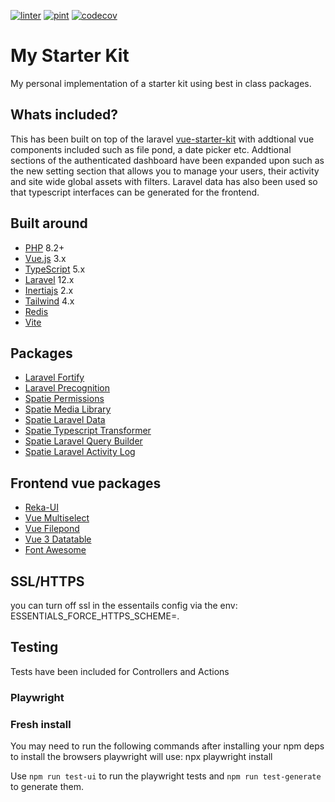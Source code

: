 [![linter](https://github.com/jamesdordoy/starter-kit/actions/workflows/lint.yml/badge.svg)](https://github.com/jamesdordoy/starter-kit/actions/workflows/lint.yml)
[![pint](https://github.com/jamesdordoy/starter-kit/actions/workflows/tests.yml/badge.svg)](https://github.com/jamesdordoy/starter-kit/actions/workflows/tests.yml)
[![codecov](https://codecov.io/gh/jamesdordoy/starter-kit/graph/badge.svg?token=66JIRMPM8T)](https://codecov.io/gh/jamesdordoy/starter-kit)

# My Starter Kit

My personal implementation of a starter kit using best in class packages.

## Whats included?
This has been built on top of the laravel [vue-starter-kit](https://github.com/laravel/vue-starter-kit) with addtional vue components included such as file pond, a date picker etc. Addtional sections of the authenticated dashboard have been expanded upon such as the new setting section that allows you to manage your users, their activity and site wide global assets with filters. Laravel data has also been used so that typescript interfaces can be generated for the frontend.

## Built around
* [PHP](https://www.php.net/releases/8.2/en.php) 8.2+
* [Vue.js](https://vuejs.org/) 3.x
* [TypeScript](https://www.typescriptlang.org/) 5.x
* [Laravel](http://laravel.com/docs/) 12.x
* [Inertiajs](https://inertiajs.com/) 2.x
* [Tailwind](https://tailwindcss.com/) 4.x
* [Redis](https://redis.io/)
* [Vite](https://vitejs.dev/)

## Packages
* [Laravel Fortify](https://laravel.com/docs/master/fortify)
* [Laravel Precognition](https://laravel.com/docs/master/precognition)
* [Spatie Permissions](https://spatie.be/docs/laravel-permission/)
* [Spatie Media Library](https://spatie.be/docs/laravel-medialibrary/)
* [Spatie Laravel Data](https://spatie.be/docs/laravel-data/)
* [Spatie Typescript Transformer](https://spatie.be/docs/typescript-transformer/)
* [Spatie Laravel Query Builder](https://spatie.be/docs/laravel-query-builder/)
* [Spatie Laravel Activity Log](https://spatie.be/docs/laravel-activitylog/)

## Frontend vue packages
* [Reka-UI](https://reka-ui.com/)
* [Vue Multiselect](https://vue-multiselect.js.org/)
* [Vue Filepond](https://github.com/pqina/vue-filepond)
* [Vue 3 Datatable](https://vue3-datatable-document.vercel.app/)
* [Font Awesome](https://docs.fontawesome.com/web/use-with/vue)

## SSL/HTTPS
you can turn off ssl in the essentails config via the env: ESSENTIALS_FORCE_HTTPS_SCHEME=.

## Testing
Tests have been included for Controllers and Actions

### Playwright

### Fresh install
You may need to run the following commands after installing your npm deps to install the browsers playwright will use: npx playwright install 

Use `npm run test-ui` to run the playwright tests and `npm run test-generate` to generate them.


